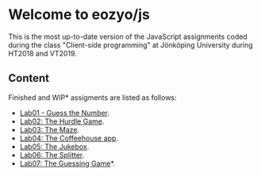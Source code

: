 # Welcome to eozyo/js

This is the most up-to-date version of the JavaScript assignments coded during the class "Client-side programming" at Jönköping University during HT2018 and VT2019.

## Content
Finished and WIP* assigments are listed as follows:
* [Lab01 - Guess the Number](a01/).
* [Lab02: The Hurdle Game](a02/).
* [Lab03: The Maze](a03/).
* [Lab04: The Coffeehouse app](a04/).
* [Lab05: The Jukebox](a05/).
* [Lab06: The Splitter](a06/).
*	[Lab07: The Guessing Game](https://github.com/eozyo/js/tree/Assignment-07/a07/)*.
